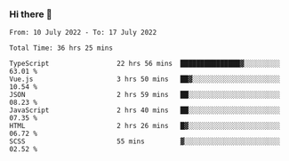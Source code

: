 ### Hi there 👋

<!--
**siaikin/siaikin** is a ✨ _special_ ✨ repository because its `README.md` (this file) appears on your GitHub profile.

Here are some ideas to get you started:

- 🔭 I’m currently working on ...
- 🌱 I’m currently learning ...
- 👯 I’m looking to collaborate on ...
- 🤔 I’m looking for help with ...
- 💬 Ask me about ...
- 📫 How to reach me: ...
- 😄 Pronouns: ...
- ⚡ Fun fact: ...
-->

<!--START_SECTION:waka-->

```text
From: 10 July 2022 - To: 17 July 2022

Total Time: 36 hrs 25 mins

TypeScript                 22 hrs 56 mins  ███████████████▓░░░░░░░░░   63.01 %
Vue.js                     3 hrs 50 mins   ██▓░░░░░░░░░░░░░░░░░░░░░░   10.54 %
JSON                       2 hrs 59 mins   ██░░░░░░░░░░░░░░░░░░░░░░░   08.23 %
JavaScript                 2 hrs 40 mins   ██░░░░░░░░░░░░░░░░░░░░░░░   07.35 %
HTML                       2 hrs 26 mins   █▓░░░░░░░░░░░░░░░░░░░░░░░   06.72 %
SCSS                       55 mins         ▓░░░░░░░░░░░░░░░░░░░░░░░░   02.52 %
```

<!--END_SECTION:waka-->
